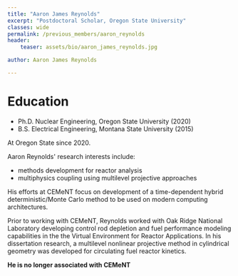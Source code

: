 ```yaml
---
title: "Aaron James Reynolds"
excerpt: "Postdoctoral Scholar, Oregon State University"
classes: wide
permalink: /previous_members/aaron_reynolds
header:
    teaser: assets/bio/aaron_james_reynolds.jpg

author: Aaron James Reynolds 

---
```


# Education
* Ph.D. Nuclear Engineering, Oregon State University (2020) 
* B.S. Electrical Engineering, Montana State University (2015)

At Oregon State since 2020.

Aaron Reynolds' research interests include:
* methods development for reactor analysis  
* multiphysics coupling using multilevel projective approaches

His efforts at CEMeNT focus on development of a time-dependent hybrid deterministic/Monte Carlo method to be used on modern computing architectures.

Prior to working with CEMeNT, Reynolds worked with Oak Ridge National Laboratory developing control rod depletion and fuel performance modeling capabilities in the the Virtual Environment for Reactor Applications.
In his dissertation research, a multilevel nonlinear projective method in cylindrical geometry was developed for circulating fuel reactor kinetics.

**He is no longer associated with CEMeNT**
